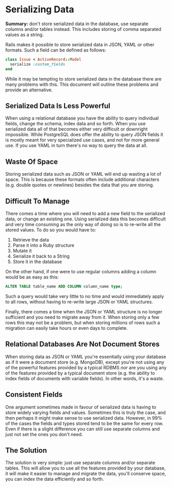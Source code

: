 # Serializing Data

**Summary:** don't store serialized data in the database, use separate columns
and/or tables instead. This includes storing of comma separated values as a
string.

Rails makes it possible to store serialized data in JSON, YAML or other formats.
Such a field can be defined as follows:

```ruby
class Issue < ActiveRecord::Model
  serialize :custom_fields
end
```

While it may be tempting to store serialized data in the database there are many
problems with this. This document will outline these problems and provide an
alternative.

## Serialized Data Is Less Powerful

When using a relational database you have the ability to query individual
fields, change the schema, index data and so forth. When you use serialized data
all of that becomes either very difficult or downright impossible. While
PostgreSQL does offer the ability to query JSON fields it is mostly meant for
very specialized use cases, and not for more general use. If you use YAML in
turn there's no way to query the data at all.

## Waste Of Space

Storing serialized data such as JSON or YAML will end up wasting a lot of space.
This is because these formats often include additional characters (e.g. double
quotes or newlines) besides the data that you are storing.

## Difficult To Manage

There comes a time where you will need to add a new field to the serialized
data, or change an existing one. Using serialized data this becomes difficult
and very time consuming as the only way of doing so is to re-write all the
stored values. To do so you would have to:

1. Retrieve the data
1. Parse it into a Ruby structure
1. Mutate it
1. Serialize it back to a String
1. Store it in the database

On the other hand, if one were to use regular columns adding a column would be
as easy as this:

```sql
ALTER TABLE table_name ADD COLUMN column_name type;
```

Such a query would take very little to no time and would immediately apply to
all rows, without having to re-write large JSON or YAML structures.

Finally, there comes a time when the JSON or YAML structure is no longer
sufficient and you need to migrate away from it. When storing only a few rows
this may not be a problem, but when storing millions of rows such a migration
can easily take hours or even days to complete.

## Relational Databases Are Not Document Stores

When storing data as JSON or YAML you're essentially using your database as if
it were a document store (e.g. MongoDB), except you're not using any of the
powerful features provided by a typical RDBMS _nor_ are you using any of the
features provided by a typical document store (e.g. the ability to index fields
of documents with variable fields). In other words, it's a waste.

## Consistent Fields

One argument sometimes made in favour of serialized data is having to store
widely varying fields and values. Sometimes this is truly the case, and then
perhaps it might make sense to use serialized data. However, in 99% of the cases
the fields and types stored tend to be the same for every row. Even if there is
a slight difference you can still use separate columns and just not set the ones
you don't need.

## The Solution

The solution is very simple: just use separate columns and/or separate tables.
This will allow you to use all the features provided by your database, it will
make it easier to manage and migrate the data, you'll conserve space, you can
index the data efficiently and so forth.
